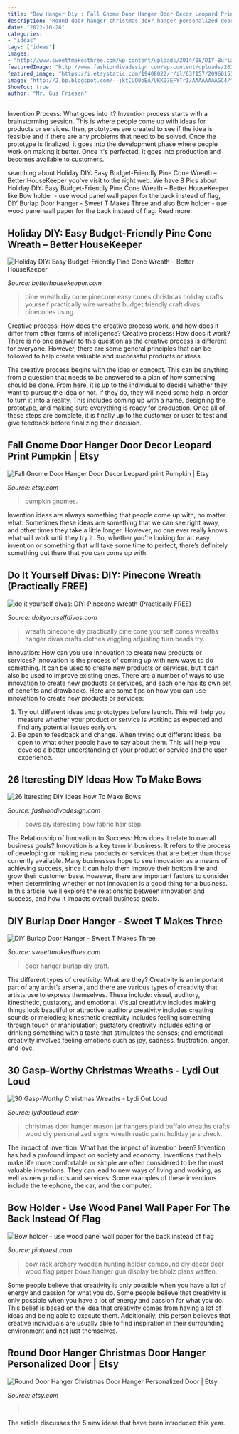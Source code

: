 ```yaml
---
title: "Bow Hanger Diy : Fall Gnome Door Hanger Door Decor Leopard Print Pumpkin"
description: "Round door hanger christmas door hanger personalized door"
date: "2022-10-28"
categories:
- "ideas"
tags: ["ideas"]
images:
- "http://www.sweettmakesthree.com/wp-content/uploads/2014/08/DIY-Burlap-Door-Hanger.jpg"
featuredImage: "http://www.fashiondivadesign.com/wp-content/uploads/2013/04/DIY-bows-50-640x640.jpg"
featured_image: "https://i.etsystatic.com/19408022/r/il/63f157/2096015103/il_794xN.2096015103_5hao.jpg"
image: "http://2.bp.blogspot.com/--jktCUQ0oEA/UKK07EFYTrI/AAAAAAAAGC4/f3jpqiLsTtg/s1600/Screen+shot+2012-11-13+at+1.41.12+PM.png"
ShowToc: true
author: "Mr. Gus Friesen"
---
```



Invention Process: What goes into it?
Invention process starts with a brainstorming session. This is where people come up with ideas for products or services. then, prototypes are created to see if the idea is feasible and if there are any problems that need to be solved. Once the prototype is finalized, it goes into the development phase where people work on making it better. Once it's perfected, it goes into production and becomes available to customers.

	

		
searching about Holiday DIY: Easy Budget-Friendly Pine Cone Wreath – Better HouseKeeper you've visit to the right web. We have 8 Pics about Holiday DIY: Easy Budget-Friendly Pine Cone Wreath – Better HouseKeeper like Bow holder - use wood panel wall paper for the back instead of flag, DIY Burlap Door Hanger - Sweet T Makes Three and also Bow holder - use wood panel wall paper for the back instead of flag. Read more:
		
    
## Holiday DIY: Easy Budget-Friendly Pine Cone Wreath – Better HouseKeeper

<img loading=lazy src="http://betterhousekeeper.com/wp-content/uploads/2014/12/Holiday-DIY-Easy-Budget-Friendly-Pine-Cone-Wreath-christmas-craft-easy-wire-cheap3.png" onerror="this.onerror=null;this.src='https://tse1.mm.bing.net/th?id=OIP.JxAvleQHQ-VDzw5-tfD8fQHaLd&amp;pid=15.1';" alt="Holiday DIY: Easy Budget-Friendly Pine Cone Wreath – Better HouseKeeper">

_Source: betterhousekeeper.com_

>pine wreath diy cone pinecone easy cones christmas holiday crafts yourself practically wire wreaths budget friendly craft divas pinecones using. 

	

Creative process: How does the creative process work, and how does it differ from other forms of intelligence?
Creative process: How does it work?
There is no one answer to this question as the creative process is different for everyone. However, there are some general principles that can be followed to help create valuable and successful products or ideas. 

The creative process begins with the idea or concept. This can be anything from a question that needs to be answered to a plan of how something should be done. From here, it is up to the individual to decide whether they want to pursue the idea or not. If they do, they will need some help in order to turn it into a reality. This includes coming up with a name, designing the prototype, and making sure everything is ready for production. Once all of these steps are complete, it is finally up to the customer or user to test and give feedback before finalizing their decision.

    
## Fall Gnome Door Hanger Door Decor Leopard Print Pumpkin | Etsy

<img loading=lazy src="https://i.etsystatic.com/18146993/r/il/2694b8/2594469891/il_794xN.2594469891_4zng.jpg" onerror="this.onerror=null;this.src='https://tse2.mm.bing.net/th?id=OIP.7XRuCbcwoTtl0d389G8eLQHaJ7&amp;pid=15.1';" alt="Fall Gnome Door Hanger Door Decor Leopard print Pumpkin | Etsy">

_Source: etsy.com_

>pumpkin gnomes. 

	

Invention ideas are always something that people come up with, no matter what. Sometimes these ideas are something that we can see right away, and other times they take a little longer. However, no one ever really knows what will work until they try it. So, whether you’re looking for an easy invention or something that will take some time to perfect, there’s definitely something out there that you can come up with.

    
## Do It Yourself Divas: DIY: Pinecone Wreath (Practically FREE)

<img loading=lazy src="http://2.bp.blogspot.com/--jktCUQ0oEA/UKK07EFYTrI/AAAAAAAAGC4/f3jpqiLsTtg/s1600/Screen+shot+2012-11-13+at+1.41.12+PM.png" onerror="this.onerror=null;this.src='https://tse1.mm.bing.net/th?id=OIP.1T_rZjOIhJpe7DwJggPR1AHaLE&amp;pid=15.1';" alt="do it yourself divas: DIY: Pinecone Wreath (Practically FREE)">

_Source: doityourselfdivas.com_

>wreath pinecone diy practically pine cone yourself cones wreaths hanger divas crafts clothes wiggling adjusting turn beads try. 

	

Innovation: How can you use innovation to create new products or services?
Innovation is the process of coming up with new ways to do something. It can be used to create new products or services, but it can also be used to improve existing ones. There are a number of ways to use innovation to create new products or services, and each one has its own set of benefits and drawbacks. Here are some tips on how you can use innovation to create new products or services: 
1. Try out different ideas and prototypes before launch. This will help you measure whether your product or service is working as expected and find any potential issues early on. 
2. Be open to feedback and change. When trying out different ideas, be open to what other people have to say about them. This will help you develop a better understanding of your product or service and the user experience. 

    
## 26 Iteresting DIY Ideas How To Make Bows

<img loading=lazy src="http://www.fashiondivadesign.com/wp-content/uploads/2013/04/DIY-bows-50-640x640.jpg" onerror="this.onerror=null;this.src='https://tse2.mm.bing.net/th?id=OIP.TNmACf15rJZW4neMM__BDQHaHa&amp;pid=15.1';" alt="26 Iteresting DIY Ideas How To Make Bows">

_Source: fashiondivadesign.com_

>bows diy iteresting bow fabric hair step. 

	

The Relationship of Innovation to Success: How does it relate to overall business goals?
Innovation is a key term in business. It refers to the process of developing or making new products or services that are better than those currently available. Many businesses hope to see innovation as a means of achieving success, since it can help them improve their bottom line and grow their customer base. However, there are important factors to consider when determining whether or not innovation is a good thing for a business. In this article, we'll explore the relationship between innovation and success, and how it impacts overall business goals.

    
## DIY Burlap Door Hanger - Sweet T Makes Three

<img loading=lazy src="http://www.sweettmakesthree.com/wp-content/uploads/2014/08/DIY-Burlap-Door-Hanger.jpg" onerror="this.onerror=null;this.src='https://tse2.mm.bing.net/th?id=OIP.Vdn2Hn4cmqJlVF726RSMcQHaLH&amp;pid=15.1';" alt="DIY Burlap Door Hanger - Sweet T Makes Three">

_Source: sweettmakesthree.com_

>door hanger burlap diy craft. 

	

The different types of creativity: What are they?
Creativity is an important part of any artist’s arsenal, and there are various types of creativity that artists use to express themselves. These include: visual, auditory, kinesthetic, gustatory, and emotional. Visual creativity includes making things look beautiful or attractive; auditory creativity includes creating sounds or melodies; kinesthetic creativity includes feeling something through touch or manipulation; gustatory creativity includes eating or drinking something with a taste that stimulates the senses; and emotional creativity involves feeling emotions such as joy, sadness, frustration, anger, and love.

    
## 30 Gasp-Worthy Christmas Wreaths - Lydi Out Loud

<img loading=lazy src="https://lydioutloud.com/wp-content/uploads/2016/11/personalized-buffalo-check-mason-jar-christmas-door-hanger.jpg" onerror="this.onerror=null;this.src='https://tse2.mm.bing.net/th?id=OIP.IC7GJBcJuB86mhNpz9D3iwHaJ4&amp;pid=15.1';" alt="30 Gasp-Worthy Christmas Wreaths - Lydi Out Loud">

_Source: lydioutloud.com_

>christmas door hanger mason jar hangers plaid buffalo wreaths crafts wood diy personalized signs wreath rustic paint holiday jars check. 

	

The impact of invention: What has the impact of invention been?
Invention has had a profound impact on society and economy. Inventions that help make life more comfortable or simple are often considered to be the most valuable inventions. They can lead to new ways of living and working, as well as new products and services. Some examples of these inventions include the telephone, the car, and the computer.

    
## Bow Holder - Use Wood Panel Wall Paper For The Back Instead Of Flag

<img loading=lazy src="https://i.pinimg.com/originals/29/fc/b7/29fcb765e80751921bd2e3b00c96e37e.jpg" onerror="this.onerror=null;this.src='https://tse4.mm.bing.net/th?id=OIP.gGiFQH2SnFlV76cxlxmargHaNK&amp;pid=15.1';" alt="Bow holder - use wood panel wall paper for the back instead of flag">

_Source: pinterest.com_

>bow rack archery wooden hunting holder compound diy decor deer wood flag paper bows hanger gun display treibholz plans waffen. 

	

Some people believe that creativity is only possible when you have a lot of energy and passion for what you do.
Some people believe that creativity is only possible when you have a lot of energy and passion for what you do. This belief is based on the idea that creativity comes from having a lot of ideas and being able to execute them. Additionally, this person believes that creative individuals are usually able to find inspiration in their surrounding environment and not just themselves.

    
## Round Door Hanger Christmas Door Hanger Personalized Door | Etsy

<img loading=lazy src="https://i.etsystatic.com/19408022/r/il/63f157/2096015103/il_794xN.2096015103_5hao.jpg" onerror="this.onerror=null;this.src='https://tse4.mm.bing.net/th?id=OIP.4ckF5fcZG3cvYSYgtu-ETAHaJ4&amp;pid=15.1';" alt="Round Door Hanger Christmas Door Hanger Personalized Door | Etsy">

_Source: etsy.com_

>. 

	

The article discusses the 5 new ideas that have been introduced this year.


